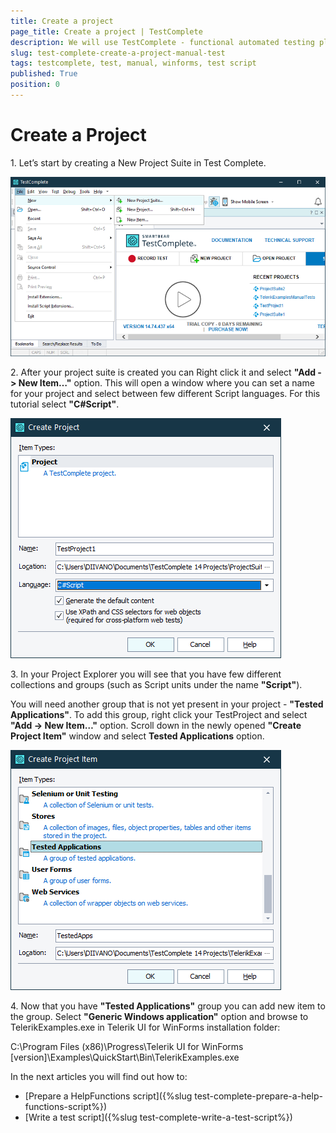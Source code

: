 ```yaml
---
title: Create a project
page_title: Create a project | TestComplete
description: We will use TestComplete - functional automated testing platform developed by SmartBear Software to automate Telerik UI for WinForms Controls.  
slug: test-complete-create-a-project-manual-test
tags: testcomplete, test, manual, winforms, test script
published: True
position: 0 
---
```


# Create a Project

1\. Let’s start by creating a New Project Suite in Test Complete.

![New_Project_Suite](images/New_Project_Suite.png)

2\. After your project suite is created you can Right click it and select **"Add -> New Item…"** option. This will open a window where you can set a name for your project and select between few different Script languages. For this tutorial select **"C#Script"**.

![Create_Project_Window_language_cSharp](images/Create_Project_Window_language_cSharp.png)

3\. In your Project Explorer you will see that you have few different collections and groups (such as Script units under the name **"Script"**).

You will need another group that is not yet present in your project - **"Tested Applications"**. To add this group, right click your TestProject and select **"Add -> New Item…"** option. Scroll down in the newly opened **"Create Project Item"** window and select **Tested Applications** option.

![Create_Project_Item_Tested_Applications](images/Create_Project_Item_Tested_Applications.png)

4\. Now that you have **"Tested Applications"** group you can add new item to the group. Select **"Generic Windows application"** option and browse to TelerikExamples.exe in Telerik UI for WinForms installation folder:

C:\Program Files (x86)\Progress\Telerik UI for WinForms [version]\Examples\QuickStart\Bin\TelerikExamples.exe

In the next articles you will find out how to:
* [Prepare a HelpFunctions script]({%slug test-complete-prepare-a-help-functions-script%})
* [Write a test script]({%slug test-complete-write-a-test-script%})
